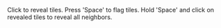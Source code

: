 Click to reveal tiles.
Press 'Space' to flag tiles.
Hold 'Space' and click on revealed tiles to reveal all neighbors.
